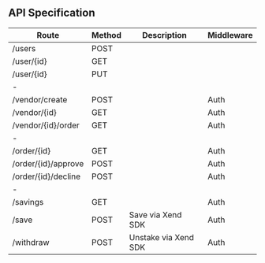 ## API Specification

| Route  	                | Method  	|  Description 	        |  Middleware 	        |
|---	                    |---	    |---	                |---	                |
| /users  	                |  POST 	|   	                |   	                |
| /user/{id}  	            |  GET 	    |   	                |   	                | 
| /user/{id}  	            |  PUT 	    |   	                |   	                |
| - 	                    |   	    |   	                |   	                |
| /vendor/create 	        |  POST 	|   	                | Auth | Admin	        |
| /vendor/{id} 	            |  GET 	    |   	                | Auth  	            |
| /vendor/{id}/order 	    |  GET 	    |   	                | Auth  	            |
| -	                        |   	    |   	                |   	                |
| /order/{id} 	            |  GET 	    |   	                | Auth  	            |
| /order/{id}/approve 	    |  POST 	|   	                | Auth | Vendor {Owner} |
| /order/{id}/decline 	    |  POST 	|   	                | Auth | Vendor {Owner} |
| -                   	    |        	|   	                |          	            |
| /savings 	                |  GET 	    |   	                | Auth  	            |
| /save 	                |  POST 	| Save via Xend SDK     | Auth  	            |
| /withdraw 	            |  POST 	| Unstake via Xend SDK  | Auth  	            |